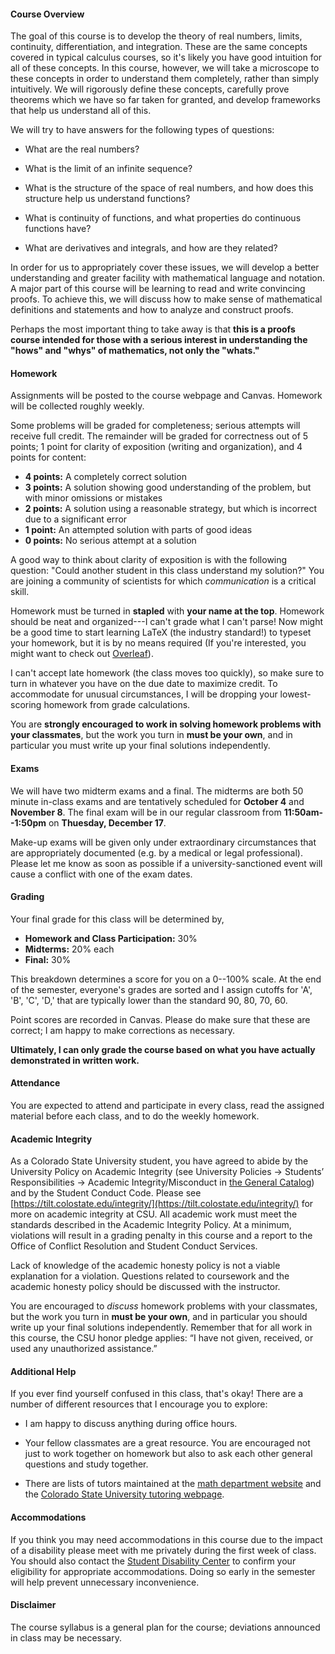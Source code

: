 #### Course Overview

The goal of this course is to develop the theory of real numbers, limits,
continuity, differentiation, and integration. These are the same concepts
covered in typical calculus courses, so it's likely you have good intuition for
all of these concepts. In this course, however, we will take a microscope to
these concepts in order to understand them completely, rather than simply
intuitively. We will rigorously define these concepts, carefully prove theorems
which we have so far taken for granted, and develop frameworks that help us
understand all of this.

We will try to have answers for the following types of questions:

+ What are the real numbers?

+ What is the limit of an infinite sequence?

+ What is the structure of the space of real numbers, and how does this
  structure help us understand functions?
  
+ What is continuity of functions, and what properties do continuous functions
  have?

+ What are derivatives and integrals, and how are they related?

In order for us to appropriately cover these issues, we will develop a better
understanding and greater facility with mathematical language and notation. A
major part of this course will be learning to read and write convincing proofs.
To achieve this, we will discuss how to make sense of mathematical definitions
and statements and how to analyze and construct proofs.

Perhaps the most important thing to take away is that **this is a proofs course
intended for those with a serious interest in understanding the "hows" and
"whys" of mathematics, not only the "whats."**

#### Homework

Assignments will be posted to the course webpage and Canvas. Homework will be
collected roughly weekly.

Some problems will be graded for completeness; serious attempts will receive
full credit. The remainder will be graded for correctness out of 5 points; 1
point for clarity of exposition (writing and organization), and 4 points for
content:

+ **4 points:** A completely correct solution
+ **3 points:** A solution showing good understanding of the problem, but with
  minor omissions or mistakes
+ **2 points:** A solution using a reasonable strategy, but which is incorrect
  due to a significant error
+ **1 point:** An attempted solution with parts of good ideas
+ **0 points:** No serious attempt at a solution

A good way to think about clarity of exposition is with the following question:
"Could another student in this class understand my solution?" You are joining a
community of scientists for which *communication* is a critical skill.

Homework must be turned in **stapled** with **your name at the top**. Homework
should be neat and organized---I can't grade what I can't parse! Now might be a
good time to start learning LaTeX (the industry standard!) to typeset your
homework, but it is by no means required (If you're interested, you might want
to check out [Overleaf](https://www.overleaf.com/)).

I can't accept late homework (the class moves too quickly), so make sure to turn
in whatever you have on the due date to maximize credit. To accommodate for
unusual circumstances, I will be dropping your lowest-scoring homework from
grade calculations.

You are **strongly encouraged to work in solving homework problems with your
classmates**, but the work you turn in **must be your own**, and in particular
you must write up your final solutions independently.

#### Exams

We will have two midterm exams and a final. The midterms are both 50 minute
in-class exams and are tentatively scheduled for **October 4** and **November
8**. The final exam will be in our regular classroom from **11:50am--1:50pm** on
**Thuesday, December 17**.

Make-up exams will be given only under extraordinary circumstances that are
appropriately documented (e.g. by a medical or legal professional). Please let
me know as soon as possible if a university-sanctioned event will cause a
conflict with one of the exam dates.

#### Grading

Your final grade for this class will be determined by,

+ **Homework and Class Participation:** 30%
+ **Midterms:** 20% each
+ **Final:** 30%

This breakdown determines a score for you on a 0--100% scale. At the end of the
semester, everyone's grades are sorted and I assign cutoffs for 'A', 'B', 'C',
'D,' that are typically lower than the standard 90, 80, 70, 60.

Point scores are recorded in Canvas. Please do make sure that these are correct;
I am happy to make corrections as necessary.

**Ultimately, I can only grade the course based on what you have actually
demonstrated in written work.**

#### Attendance

You are expected to attend and participate in every class, read the assigned
material before each class, and to do the weekly homework.

#### Academic Integrity

As a Colorado State University student, you have agreed to abide by the
University Policy on Academic Integrity (see University Policies → Students’
Responsibilities → Academic Integrity/Misconduct in [the General
Catalog](http://catalog.colostate.edu/general-catalog/)) and by the Student
Conduct Code. Please see
[https://tilt.colostate.edu/integrity/](https://tilt.colostate.edu/integrity/)
for more on academic integrity at CSU. All academic work must meet the standards
described in the Academic Integrity Policy. At a minimum, violations will result
in a grading penalty in this course and a report to the Office of Conflict
Resolution and Student Conduct Services.

Lack of knowledge of the academic honesty policy is not a viable explanation for
a violation. Questions related to coursework and the academic honesty policy
should be discussed with the instructor.

You are encouraged to *discuss* homework problems with your classmates, but the
work you turn in **must be your own**, and in particular you should write up your
final solutions independently. Remember that for all work in this course, the
CSU honor pledge applies: “I have not given, received, or used any unauthorized
assistance.”

#### Additional Help

If you ever find yourself confused in this class, that's okay! There are a
number of different resources that I encourage you to explore:

+ I am happy to discuss anything during office hours.

+ Your fellow classmates are a great resource. You are encouraged not just to
  work together on homework but also to ask each other general questions and
  study together.
  
+ There are lists of tutors maintained at
  the
  [math department website](http://www.math.colostate.edu/courses/Tutoring/tutoring.shtml)
  and
  the
  [Colorado State University tutoring webpage](http://tutoring.colostate.edu/).
  
#### Accommodations

If you think you may need accommodations in this course due to the impact of a
disability please meet with me privately during the first week of class. You
should also contact the [Student Disability
Center](https://disabilitycenter.colostate.edu) to confirm your eligibility for
appropriate accommodations. Doing so early in the semester will help prevent
unnecessary inconvenience.

#### Disclaimer

The course syllabus is a general plan for the course; deviations announced in class may be
necessary.
